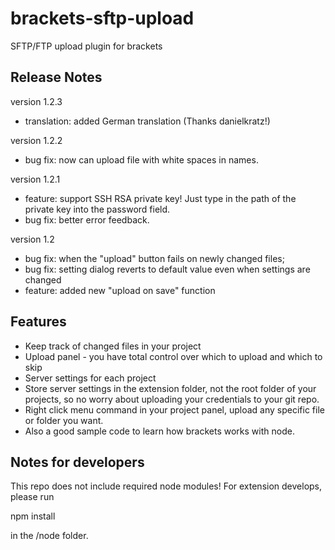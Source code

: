 brackets-sftp-upload
====================

SFTP/FTP upload plugin for brackets

## Release Notes ##

version 1.2.3
- translation: added German translation (Thanks danielkratz!)

version 1.2.2
- bug fix: now can upload file with white spaces in names.

version 1.2.1
- feature: support SSH RSA private key! Just type in the path of the private key into the password field.
- bug fix: better error feedback.

version 1.2

- bug fix:  when the "upload" button fails on newly changed files;
- bug fix: setting dialog reverts to default value even when settings are changed
- feature: added new "upload on save" function


## Features ##

* Keep track of changed files in your project
* Upload panel - you have total control over which to upload and which to skip
* Server settings for each project
* Store server settings in the extension folder, not the root folder of your projects, so no worry about uploading your credentials to your git repo.
* Right click menu command in your project panel, upload any specific file or folder you want.  
* Also a good sample code to learn how brackets works with node.

## Notes for developers ##

This repo does not include required node modules! For extension develops, please run 

npm install

in the /node folder.